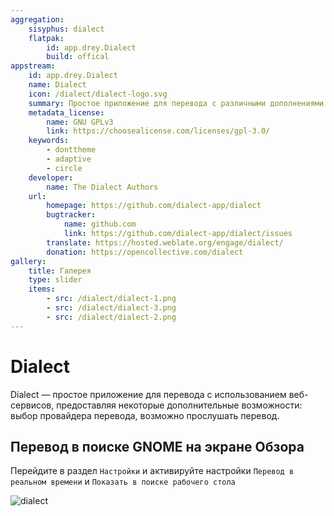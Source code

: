 ```yaml
---
aggregation:
    sisyphus: dialect
    flatpak:
        id: app.drey.Dialect
        build: offical
appstream:
    id: app.drey.Dialect
    name: Dialect
    icon: /dialect/dialect-logo.svg
    summary: Простое приложение для перевода с различными дополнениями для улучшения процесса.
    metadata_license:
        name: GNU GPLv3
        link: https://choosealicense.com/licenses/gpl-3.0/
    keywords:
        - donttheme
        - adaptive
        - circle
    developer:
        name: The Dialect Authors
    url:
        homepage: https://github.com/dialect-app/dialect
        bugtracker:
            name: github.com
            link: https://github.com/dialect-app/dialect/issues
        translate: https://hosted.weblate.org/engage/dialect/
        donation: https://opencollective.com/dialect
gallery:
    title: Галерея
    type: slider
    items:
        - src: /dialect/dialect-1.png
        - src: /dialect/dialect-3.png
        - src: /dialect/dialect-2.png
---
```


# Dialect

Dialect — простое приложение для перевода с использованием веб-сервисов, предоставляя некоторые дополнительные возможности: выбор провайдера перевода, возможно прослушать перевод.

<AGWGallery />

<!--@include: @apps/_parts/install/content-repo.md-->
<!--@include: @apps/_parts/install/content-flatpak.md-->

## Перевод в поиске GNOME на экране Обзора

Перейдите в раздел `Настройки` и активируйте настройки `Перевод в реальном времени` и `Показать в поиске рабочего стола`

![dialect](/dialect/dialect-1.jpg)
